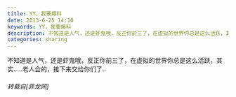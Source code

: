 ```yaml
---
title: YY，我要爆料
date: 2013-6-25 14:10
keywords: YY，我要爆料
description: 不知道是人气，还是虾鬼哦，反正你前三了，在虚拟的世界你总是这么活跃，其实.....老人会的，接下来交给你们了..
categories: sharing
---
```

<td class="t_f" id="postmessage_8845">

不知道是人气，还是虾鬼哦，反正你前三了，在虚拟的世界你总是这么活跃，其实.....老人会的，接下来交给你们了..<img alt="" border="0" onclick="" onmouseover="" smilieid="98" src="static/image/smiley/qiubilong/14.gif"/></td>
###### 转载自[菲龙网]